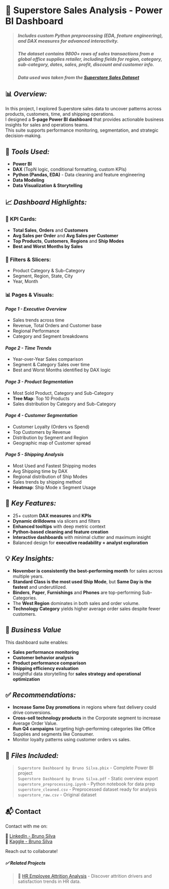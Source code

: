 # 🛒 **Superstore Sales Analysis - Power BI Dashboard**  
> ##### Includes custom Python preprocessing (EDA, feature engineering), and DAX measures for advanced interactivity.
> ##### The dataset contains 9800+ rows of sales transactions from a global office supplies retailer, including fields for region, category, sub-category, dates, sales, profit, discount and customer info.
> ##### Data used was taken from the [Superstore Sales Dataset](https://www.kaggle.com/datasets/rohitsahoo/sales-forecasting)

## 📊 ***Overview:***
In this project, I explored Superstore sales data to uncover patterns across products, customers, time, and shipping operations.  
I designed a **5-page Power BI dashboard** that provides actionable business insights for sales and operations teams.  
This suite supports performance monitoring, segmentation, and strategic decision-making.

## 🔧 ***Tools Used:***
  - **Power BI**  
  - **DAX** (TopN logic, conditional formatting, custom KPIs)  
  - **Python (Pandas, EDA)** - Data cleaning and feature engineering 
  - **Data Modeling**
  - **Data Visualization & Storytelling**

## 📈 ***Dashboard Highlights:***  
  
### 🧾 **KPI Cards:**  
  - **Total Sales**, **Orders** and **Customers**  
  - **Avg Sales per Order** and **Avg Sales per Customer**  
  - **Top Products**, **Customers**, **Regions** and **Ship Modes**   
  - **Best and Worst Months by Sales**
  
### 🧪 **Filters & Slicers:**  
  - Product Category & Sub-Category  
  - Segment, Region, State, City
  - Year, Month
  
### 📊 **Pages & Visuals:**  
  
#### _**Page 1 - Executive Overview**_
  - Sales trends across time
  - Revenue, Total Orders and Customer base
  - Regional Performance
  - Category and Segment breakdowns

#### _**Page 2 - Time Trends**_
  - Year-over-Year Sales comparison
  - Segment & Category Sales over time
  - Best and Worst Months identified by DAX logic

#### _**Page 3 - Product Segmentation**_
  - Most Sold Product, Category and Sub-Category
  - **Tree Map**: Top 10 Products
  - Sales distribution by Category and Sub-Category

#### _**Page 4 - Customer Segmentation**_
  - Customer Loyalty (Orders vs Spend)
  - Top Customers by Revenue
  - Distribution by Segment and Region
  - Geographic map of Customer spread

#### _**Page 5 - Shipping Analysis**_
  - Most Used and Fastest Shipping modes
  - Avg Shipping time by DAX
  - Regional distribution of Ship Modes
  - Sales trends by shipping method
  - **Heatmap**: Ship Mode x Segment Usage
  
## 🎯 ***Key Features:***
  - 25+ custom **DAX measures** and **KPIs**
  - **Dynamic drilldowns** via slicers and filters
  - **Enhanced tooltips** with deep metric context
  - **Python-based cleaning and feature creation**
  - **Interactive dashboards** with minimal clutter and maximum insight
  - Balanced design for **executive readability + analyst exploration**

## 💡 ***Key Insights:***
  - **November is consistently the best-performing month** for sales across multiple years.
  - **Standard Class is the most used Ship Mode**, but **Same Day is the fastest** and underutilized.
  - **Binders**, **Paper**, **Furnishings** and **Phones** are top-performing Sub-Categories.
  - The **West Region** dominates in both sales and order volume.
  - **Technology Category** yields higher average order sales despite fewer customers.

## 🧠 ***Business Value***
This dashboard suite enables:
  - **Sales performance monitoring**
  - **Customer behavior analysis**
  - **Product performance comparison**
  - **Shipping efficiency evaluation**
  - Insightful data storytelling for **sales strategy and operational optimization**

## ✅ ***Recommendations:***
  - **Increase Same Day promotions** in regions where fast delivery could drive conversions.
  - **Cross-sell technology products** in the Corporate segment to increase Average Order Value.
  - **Run Q4 campaigns** targeting high-performing categories like Office Supplies and segments like Consumer.
  - Monitor loyalty patterns using customer orders vs sales.

## 📎 ***Files Included:***  
> `Superstore Dashboard by Bruno Silva.pbix` - Complete Power BI project  
> `Superstore Dashboard by Bruno Silva.pdf` - Static overview export  
> `superstore_preprocessing.ipynb` - Python notebook for data prep  
> `superstore_cleaned.csv` - Preprocessed dataset ready for analysis  
> `superstore_raw.csv` - Original dataset  

## 📬 Contact
Contact with me on:  
  
📍 [LinkedIn - Bruno Silva](https://www.linkedin.com/in/brunosilva1297/)  
📍 [Kaggle - Bruno Silva](https://www.kaggle.com/patinhas)  
  
Reach out to collaborate!

##### ✅ _**Related Projects**_
> 📎 [HR Employee Attrition Analysis](https://github.com/brunopata/HR-Attrition-Analysis-PowerBI/tree/main) - Discover attrition drivers and satisfaction trends in HR data.
